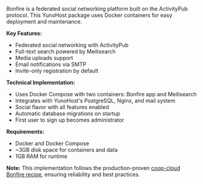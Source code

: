 Bonfire is a federated social networking platform built on the ActivityPub protocol. This YunoHost package uses Docker containers for easy deployment and maintenance.

**Key Features:**
- Federated social networking with ActivityPub
- Full-text search powered by Meilisearch
- Media uploads support
- Email notifications via SMTP
- Invite-only registration by default

**Technical Implementation:**
- Uses Docker Compose with two containers: Bonfire app and Meilisearch
- Integrates with YunoHost's PostgreSQL, Nginx, and mail system
- Social flavor with all features enabled
- Automatic database migrations on startup
- First user to sign up becomes administrator

**Requirements:**
- Docker and Docker Compose
- ~3GB disk space for containers and data
- 1GB RAM for runtime

**Note:** This implementation follows the production-proven [coop-cloud Bonfire recipe](https://git.coopcloud.tech/coop-cloud/bonfire), ensuring reliability and best practices.
